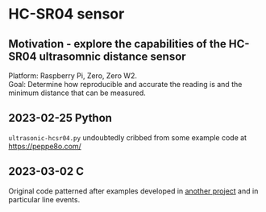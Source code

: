 # HC-SR04 sensor

## Motivation - explore the capabilities of the HC-SR04 ultrasomnic distance sensor

Platform: Raspberry Pi, Zero, Zero W2.  
Goal: Determine how reproducible and accurate the reading is and the minimum distance that can be measured. 

## 2023-02-25 Python

`ultrasonic-hcsr04.py` undoubtedly cribbed from some example code at <https://peppe8o.com/>

## 2023-03-02 C

Original code patterned after examples developed in [another project](https://github.com/HankB/GPIOD_Debian_Raspberry_Pi) and in particular line events.
